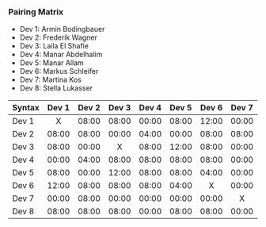 

### Pairing Matrix

* Dev 1: Armin Bodingbauer
* Dev 2: Frederik Wagner
* Dev 3: Laila El Shafie
* Dev 4: Manar Abdelhalim 
* Dev 5: Manar Allam
* Dev 6: Markus Schleifer
* Dev 7: Martina Kos
* Dev 8: Stella Lukasser

| Syntax      | Dev 1   	  | Dev 2   	  | Dev 3   	  | Dev 4   	  | Dev 5   	  | Dev 6   	  | Dev 7   	  | Dev 8   	  |
| :---        |    :----:   |    :----:   |    :----:   |    :----:   |    :----:   |    :----:   |    :----:   |    :----:   |
| Dev 1       | X           | 08:00       | 08:00       | 00:00       | 08:00       | 12:00       | 00:00       | 08:00       |
| Dev 2       | 08:00       | 08:00           | 00:00       | 04:00       | 00:00       | 08:00       | 08:00       | 08:00       |
| Dev 3       | 08:00       | 00:00       | X           | 08:00       | 12:00       | 08:00       | 00:00       | 08:00       |
| Dev 4       | 00:00       | 04:00       | 08:00       | 08:00           | 08:00       | 08:00       | 00:00       | 00:00       |
| Dev 5       | 08:00       | 00:00       | 12:00       | 08:00       | 08:00           | 04:00       | 00:00       | 08:00       |
| Dev 6       | 12:00       | 08:00       | 08:00       | 08:00       | 04:00       | X           | 00:00       | 08:00       |
| Dev 7       | 00:00       | 08:00       | 00:00       | 00:00       | 00:00       | 00:00       | X           | 00:00       |
| Dev 8       | 08:00       | 08:00       | 08:00       | 00:00       | 08:00       | 08:00       | 00:00       | 04:00           |
